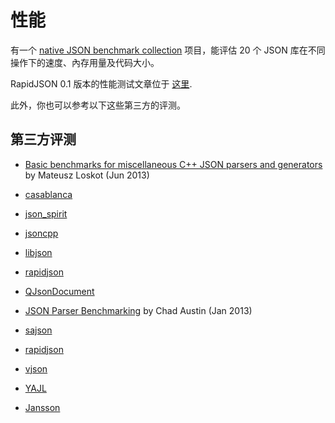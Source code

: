 # 性能

有一个 [native JSON benchmark collection][1] 项目，能评估 20 个 JSON 库在不同操作下的速度、內存用量及代码大小。

[1]: https://github.com/miloyip/nativejson-benchmark

RapidJSON 0.1 版本的性能测试文章位于 [这里](https://code.google.com/p/rapidjson/wiki/Performance).

此外，你也可以参考以下这些第三方的评测。

## 第三方评测

* [Basic benchmarks for miscellaneous C++ JSON parsers and generators](https://github.com/mloskot/json_benchmark) by Mateusz Loskot (Jun 2013)
 * [casablanca](https://casablanca.codeplex.com/)
 * [json_spirit](https://github.com/cierelabs/json_spirit)
 * [jsoncpp](http://jsoncpp.sourceforge.net/)
 * [libjson](http://sourceforge.net/projects/libjson/)
 * [rapidjson](https://github.com/miloyip/rapidjson/)
 * [QJsonDocument](http://qt-project.org/doc/qt-5.0/qtcore/qjsondocument.html)
 
* [JSON Parser Benchmarking](http://chadaustin.me/2013/01/json-parser-benchmarking/) by Chad Austin (Jan 2013)
 * [sajson](https://github.com/chadaustin/sajson)
 * [rapidjson](https://github.com/miloyip/rapidjson/)
 * [vjson](https://code.google.com/p/vjson/)
 * [YAJL](http://lloyd.github.com/yajl/)
 * [Jansson](http://www.digip.org/jansson/)
